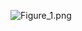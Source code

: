 ![Figure_1.png](https://cdn.jsdelivr.net/gh/zilong-ding/note-gen-image-sync@main/fb38d089-6860-491a-9fb4-d3ff62840fb2.png)
